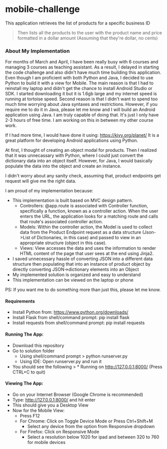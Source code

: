 # mobile-challenge
This application retrieves the list of products for a specific business ID 
  > Then lists all the products to the user with the product name and price formatted in a dollar amount (Assuming that they're dollar, no cents)

### About My Implementation
For months of March and April, I have been really busy with 6 courses and managing 3 courses as teaching assistant. As a result, I delayed in starting the code challenge and also didn't have much time building this application. Even though I am proficient with both Python and Java, I decided to use Python to build it with a view for Mobile. The main reason is that I had to reinstall my laptop and didn't get the chance to install Android Studio or SDK. I started downloading it but it is 1.6gb large and my internet speed is running at tortoise speed. Second reason is that I didn't want to spend too much time worrying about Java syntaxes and restrictions. However, if you require me to do it in Java, please let me know and I will build an Android application using Java. I am truly capable of doing that. It's just I only have 2-3 hours of free time. I am working on this in between my other course work.

If I had more time, I would have done it using: https://kivy.org/planet/
It is a great platform for developing Android applications using Python. 

At first, I thought of creating an object modal for products. Then I realized that it was unnecassary with Python, where I could just convert the dictionary data into an object itself. However, for Java, I would basically populate the data into the object and create an instance. 

I didn't worry about any sanity check, assuming that, product endpoints get request will give me the right data. 

I am proud of my implementation because:
- This implementation is built based on MVC design pattern. 
  - Controllers: @app.route is associated with Controller function, specifically a function, known as a controller action. When the user enters the URL, the application looks for a matching route and calls that route's associated controller action. 
  - Models: Within the controller action, the Model is used to collect data from the Product Endpoint request as a data structure (Json->List of Dictionaries, in this case) and passed to view in an appropriate structure (object in this case).
  - Views: View accesses the data and uses the information to render HTML content of the page that user sees at the end using Jinja2.
- I saved unnecessary hassle of converting JSON into a different data structure then populating that into an instance of product object by directly converting JSON->dictionary elements into an Object
- My implemented solution is organized and easy to understand
- This implementation can be viewed on the laptop or phone

PS: If you want me to do something more than just this, please let me know. 


#### Requirements
- Install Python from: https://www.python.org/downloads/
- Install Flask from shell/command prompt: pip install flask
- Install requests from shell/command prompt: pip install requests

#### Running The App:
- Download this repository
- Go to solution folder
  - Using shell/command prompt > python runserver.py
  - Using IDE: Open runserver.py and run it
- You should see the following > * Running on http://127.0.0.1:8000/ (Press CTRL+C to quit)

#### Viewing The App:
- Go on your Internet Browser (Google Chrome is recommended)
- Type: http://127.0.0.1:8000/ and hit enter
- This should give you a Desktop View
- Now for the Mobile View:
  - Press F12
  - For Chrome: Click on Toggle Device Mode or Press Ctrl+Shift+M
    - Select any device from the option from Responsive dropdown
  - For Firefox: Click on Responsive Mode
    - Select a resolution below 1020 for ipad and between 320 to 760 for mobile devices

